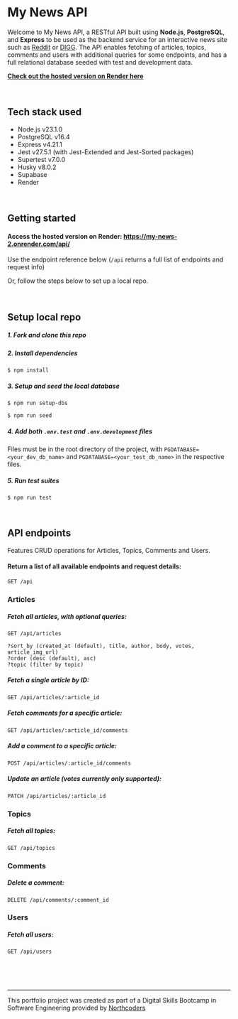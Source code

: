 # My News API

Welcome to My News API, a RESTful API built using **Node.js**, **PostgreSQL**, and **Express** to be used as the backend service for an interactive news site such as [Reddit](https://www.reddit.com/ "Reddit") or [DIGG](https://www.reddit.com/r/explainlikeimfive/comments/3bzibi/eli5_what_happened_to_digg/?rdt=62868 "So what happenened to DIGG?"). The API enables fetching of articles, topics, comments and users with additional queries for some endpoints, and has a full relational database seeded with test and development data.

**[Check out the hosted version on Render here](https://my-news-2.onrender.com/api/ "My News API hosted on Render")** 

<br>

## Tech stack used
- Node.js v23.1.0
- PostgreSQL v16.4
- Express v4.21.1
- Jest v27.5.1  (with Jest-Extended and Jest-Sorted packages)
- Supertest v7.0.0
- Husky v8.0.2
- Supabase
- Render

<br>

## Getting started

#### Access the hosted version on Render: https://my-news-2.onrender.com/api/ 

Use the endpoint reference below (`/api` returns a full list of endpoints and request info)

Or, follow the steps below to set up a local repo.

<br>

## Setup local repo

##### 1. Fork and clone this repo

##### 2. Install dependencies

    $ npm install

##### 3. Setup and seed the local database

    $ npm run setup-dbs

    $ npm run seed

##### 4. Add both `.env.test` and `.env.development` files

Files must be in the root directory of the project, with `PGDATABASE=<your_dev_db_name>` and `PGDATABASE=<your_test_db_name>` in the respective files.

##### 5. Run test suites

    $ npm run test

<br>

## API endpoints

Features CRUD operations for Articles, Topics, Comments and Users.

#### Return a list of all available endpoints and request details:

    GET /api 

### Articles

##### Fetch all articles, with optional queries:
    
    GET /api/articles

    ?sort_by (created_at (default), title, author, body, votes, article_img_url)
    ?order (desc (default), asc)
    ?topic (filter by topic)

##### Fetch a single article by ID:

    GET /api/articles/:article_id

##### Fetch comments for a specific article:

    GET /api/articles/:article_id/comments

##### Add a comment to a specific article:

    POST /api/articles/:article_id/comments

##### Update an article (votes currently only supported):

    PATCH /api/articles/:article_id

### Topics

##### Fetch all topics:

    GET /api/topics

### Comments

##### Delete a comment:

    DELETE /api/comments/:comment_id

### Users

##### Fetch all users:

    GET /api/users



<br>
<br>
<br>

--- 

This portfolio project was created as part of a Digital Skills Bootcamp in Software Engineering provided by [Northcoders](https://northcoders.com/)
